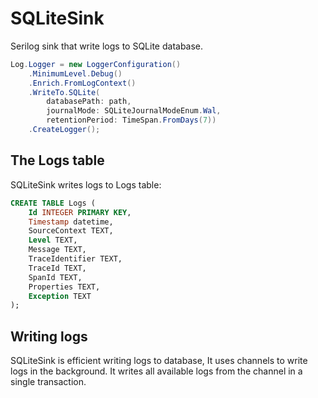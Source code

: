 # SQLiteSink
Serilog sink that write logs to SQLite database.

```c#
Log.Logger = new LoggerConfiguration()
	.MinimumLevel.Debug()
	.Enrich.FromLogContext()
	.WriteTo.SQLite( 
		databasePath: path,
		journalMode: SQLiteJournalModeEnum.Wal,
		retentionPeriod: TimeSpan.FromDays(7))
	.CreateLogger();
```

## The Logs table

SQLiteSink writes logs to Logs table:

```SQL
CREATE TABLE Logs (
	Id INTEGER PRIMARY KEY,
	Timestamp datetime,
	SourceContext TEXT,
	Level TEXT,
	Message TEXT,
	TraceIdentifier TEXT,
	TraceId TEXT,
	SpanId TEXT,
	Properties TEXT,
	Exception TEXT
);
```


## Writing logs

SQLiteSink is efficient writing logs to database, It uses channels to write logs in the background. It writes all available logs from the channel in a single transaction.
